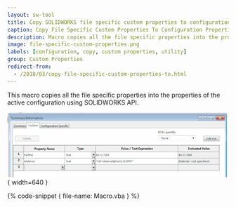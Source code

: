 ```yaml
---
layout: sw-tool
title: Copy SOLIDWORKS file specific custom properties to configuration
caption: Copy File Specific Custom Properties To Configuration Properties
description: Macro copies all the file specific properties into the properties of the active configuration
image: file-specific-custom-properties.png
labels: [configuration, copy, custom properties, utility]
group: Custom Properties
redirect-from:
  - /2018/03/copy-file-specific-custom-properties-to.html
---
```

This macro copies all the file specific properties into the properties of the active configuration using SOLIDWORKS API.

![Properties in the Custom tab of the file](file-specific-custom-properties.png){ width=640 }

{% code-snippet { file-name: Macro.vba } %}
